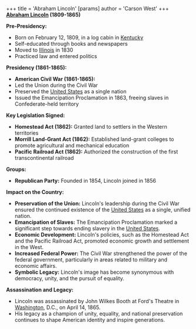+++
 title = 'Abraham Lincoln'
[params]
	author = 'Carson West'
+++
**[Abraham Lincoln](./../abraham-lincoln/) (1809-1865)**

**Pre-Presidency:**

* Born on February 12, 1809, in a log cabin in [Kentucky](./../kentucky/)
* Self-educated through books and newspapers
* Moved to [Illinois](./../illinois/) in 1830
* Practiced law and entered politics

**Presidency (1861-1865):**

* **American Civil War (1861-1865):**
 * Led the Union during the Civil War
 * Preserved the [United States](./../united-states/) as a single nation
 * Issued the Emancipation Proclamation in 1863, freeing slaves in Confederate-held territory

**Key Legislation Signed:**

* **Homestead Act (1862):** Granted land to settlers in the Western territories
* **Morrill Land-Grant Act (1862):** Established land-grant colleges to promote agricultural and mechanical education
* **Pacific Railroad Act (1862):** Authorized the construction of the first transcontinental railroad

**Groups:**

* **Republican Party:** Founded in 1854, Lincoln joined in 1856

**Impact on the Country:**

* **Preservation of the Union:** Lincoln's leadership during the Civil War ensured the continued existence of the [United States](./../united-states/) as a single, unified nation.
* **Emancipation of Slaves:** The Emancipation Proclamation marked a significant step towards ending slavery in the [United States](./../united-states/).
* **Economic Development:** Lincoln's policies, such as the Homestead Act and the Pacific Railroad Act, promoted economic growth and settlement in the West.
* **Increased Federal Power:** The Civil War strengthened the power of the federal government, particularly in areas related to military and economic affairs.
* **Symbolic Legacy:** Lincoln's image has become synonymous with democracy, unity, and the pursuit of equality.

**Assassination and Legacy:**

* Lincoln was assassinated by John Wilkes Booth at Ford's Theatre in [Washington](./../washington/), D.C., on April 14, 1865.
* His legacy as a champion of unity, equality, and national preservation continues to shape American identity and inspire generations.